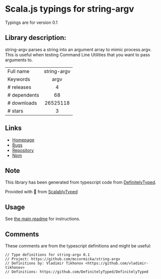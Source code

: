 
# Scala.js typings for string-argv

Typings are for version 0.1

## Library description:
string-argv parses a string into an argument array to mimic process.argv. This is useful when testing Command Line Utilities that you want to pass arguments to.

|                    |                 |
| ------------------ | :-------------: |
| Full name          | string-argv |
| Keywords           | argv |
| # releases         | 4 |
| # dependents       | 68 |
| # downloads        | 26525118 |
| # stars            | 3 |

## Links
- [Homepage](https://github.com/mccormicka/string-argv)
- [Bugs](https://github.com/mccormicka/string-argv/issues)
- [Repository](https://github.com/mccormicka/string-argv)
- [Npm](https://www.npmjs.com/package/string-argv)
    


## Note
This library has been generated from typescript code from [DefinitelyTyped](https://definitelytyped.org).

Provided with :purple_heart: from [ScalablyTyped](https://github.com/oyvindberg/ScalablyTyped)

## Usage
See [the main readme](../../readme.md) for instructions.

## Comments

These comments are from the typescript definitions and might be useful:
```
// Type definitions for string-argv 0.1
// Project: https://github.com/mccormicka/string-argv
// Definitions by: Vladimir Tikhonov <https://github.com/vladimir-tikhonov>
// Definitions: https://github.com/DefinitelyTyped/DefinitelyTyped

```

